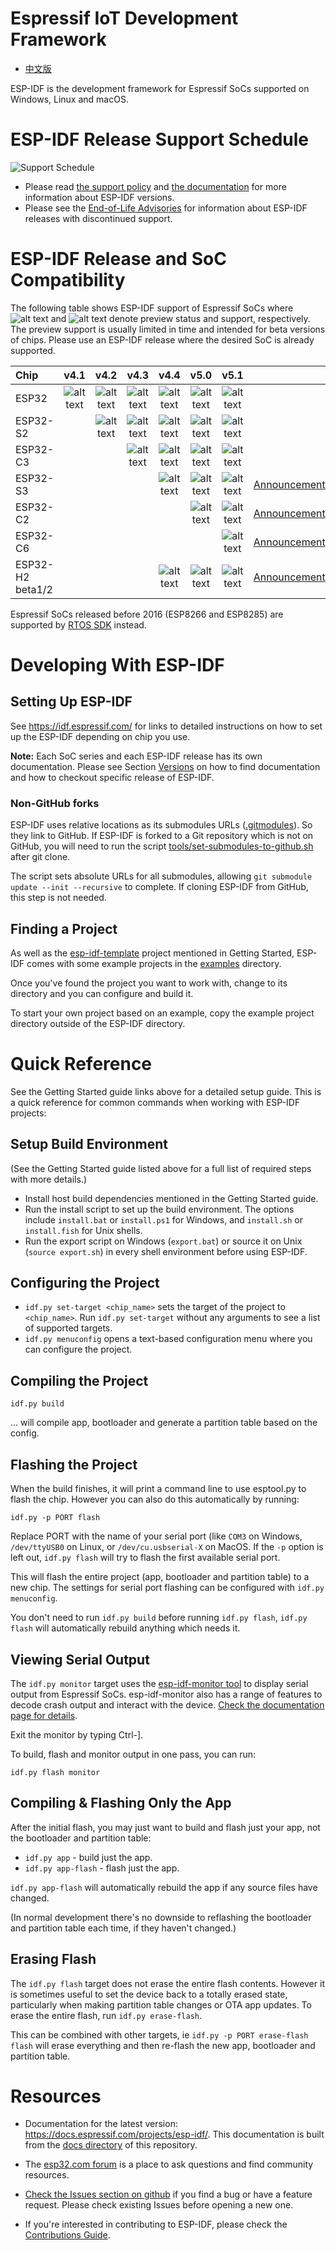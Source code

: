 # Espressif IoT Development Framework

* [中文版](./README_CN.md)

ESP-IDF is the development framework for Espressif SoCs supported on Windows, Linux and macOS.

# ESP-IDF Release Support Schedule

![Support Schedule](https://dl.espressif.com/dl/esp-idf/support-periods.svg)

- Please read [the support policy](SUPPORT_POLICY.md) and [the documentation](https://docs.espressif.com/projects/esp-idf/en/latest/esp32/versions.html) for more information about ESP-IDF versions.
- Please see the [End-of-Life Advisories](https://www.espressif.com/en/support/documents/advisories?keys=&field_type_of_advisory_tid%5B%5D=817) for information about ESP-IDF releases with discontinued support.

# ESP-IDF Release and SoC Compatibility

The following table shows ESP-IDF support of Espressif SoCs where ![alt text][preview] and ![alt text][supported] denote preview status and support, respectively. The preview support is usually limited in time and intended for beta versions of chips. Please use an ESP-IDF release where the desired SoC is already supported.

|Chip         |          v4.1         |          v4.2          |         v4.3           |          v4.4          |          v5.0          |         v5.1           |                                                            |
|:----------- |:---------------------:| :---------------------:| :---------------------:| :---------------------:| :---------------------:| :--------------------: | :----------------------------------------------------------|
|ESP32        |![alt text][supported] | ![alt text][supported] | ![alt text][supported] | ![alt text][supported] | ![alt text][supported] | ![alt text][supported] |                                                            |
|ESP32-S2     |                       | ![alt text][supported] | ![alt text][supported] | ![alt text][supported] | ![alt text][supported] | ![alt text][supported] |                                                            |
|ESP32-C3     |                       |                        | ![alt text][supported] | ![alt text][supported] | ![alt text][supported] | ![alt text][supported] |                                                            |
|ESP32-S3     |                       |                        |                        | ![alt text][supported] | ![alt text][supported] | ![alt text][supported] | [Announcement](https://www.espressif.com/en/news/ESP32_S3) |
|ESP32-C2     |                       |                        |                        |                        | ![alt text][supported] | ![alt text][supported] | [Announcement](https://www.espressif.com/en/news/ESP32-C2) |
|ESP32-C6     |                       |                        |                        |                        |                        | ![alt text][supported] | [Announcement](https://www.espressif.com/en/news/ESP32_C6) |
|ESP32-H2 beta1/2|                    |                        |                        | ![alt text][preview]   | ![alt text][preview]   | ![alt text][preview]   | [Announcement](https://www.espressif.com/en/news/ESP32_H2) |

[supported]: https://img.shields.io/badge/-supported-green "supported"
[preview]: https://img.shields.io/badge/-preview-orange "preview"

Espressif SoCs released before 2016 (ESP8266 and ESP8285) are supported by [RTOS SDK](https://github.com/espressif/ESP8266_RTOS_SDK) instead.

# Developing With ESP-IDF

## Setting Up ESP-IDF

See https://idf.espressif.com/ for links to detailed instructions on how to set up the ESP-IDF depending on chip you use.

**Note:** Each SoC series and each ESP-IDF release has its own documentation. Please see Section [Versions](https://docs.espressif.com/projects/esp-idf/en/latest/esp32/versions.html) on how to find documentation and how to checkout specific release of ESP-IDF.

### Non-GitHub forks

ESP-IDF uses relative locations as its submodules URLs ([.gitmodules](.gitmodules)). So they link to GitHub. If ESP-IDF is forked to a Git repository which is not on GitHub, you will need to run the script [tools/set-submodules-to-github.sh](tools/set-submodules-to-github.sh) after git clone.

The script sets absolute URLs for all submodules, allowing `git submodule update --init --recursive` to complete. If cloning ESP-IDF from GitHub, this step is not needed.

## Finding a Project

As well as the [esp-idf-template](https://github.com/espressif/esp-idf-template) project mentioned in Getting Started, ESP-IDF comes with some example projects in the [examples](examples) directory.

Once you've found the project you want to work with, change to its directory and you can configure and build it.

To start your own project based on an example, copy the example project directory outside of the ESP-IDF directory.

# Quick Reference

See the Getting Started guide links above for a detailed setup guide. This is a quick reference for common commands when working with ESP-IDF projects:

## Setup Build Environment

(See the Getting Started guide listed above for a full list of required steps with more details.)

* Install host build dependencies mentioned in the Getting Started guide.
* Run the install script to set up the build environment. The options include `install.bat` or `install.ps1` for Windows, and `install.sh` or `install.fish` for Unix shells.
* Run the export script on Windows (`export.bat`) or source it on Unix (`source export.sh`) in every shell environment before using ESP-IDF.

## Configuring the Project

* `idf.py set-target <chip_name>` sets the target of the project to `<chip_name>`. Run `idf.py set-target` without any arguments to see a list of supported targets.
* `idf.py menuconfig` opens a text-based configuration menu where you can configure the project.

## Compiling the Project

`idf.py build`

... will compile app, bootloader and generate a partition table based on the config.

## Flashing the Project

When the build finishes, it will print a command line to use esptool.py to flash the chip. However you can also do this automatically by running:

`idf.py -p PORT flash`

Replace PORT with the name of your serial port (like `COM3` on Windows, `/dev/ttyUSB0` on Linux, or `/dev/cu.usbserial-X` on MacOS. If the `-p` option is left out, `idf.py flash` will try to flash the first available serial port.

This will flash the entire project (app, bootloader and partition table) to a new chip. The settings for serial port flashing can be configured with `idf.py menuconfig`.

You don't need to run `idf.py build` before running `idf.py flash`, `idf.py flash` will automatically rebuild anything which needs it.

## Viewing Serial Output

The `idf.py monitor` target uses the [esp-idf-monitor tool](https://github.com/espressif/esp-idf-monitor) to display serial output from Espressif SoCs. esp-idf-monitor also has a range of features to decode crash output and interact with the device. [Check the documentation page for details](https://docs.espressif.com/projects/esp-idf/en/latest/get-started/idf-monitor.html).

Exit the monitor by typing Ctrl-].

To build, flash and monitor output in one pass, you can run:

`idf.py flash monitor`

## Compiling & Flashing Only the App

After the initial flash, you may just want to build and flash just your app, not the bootloader and partition table:

* `idf.py app` - build just the app.
* `idf.py app-flash` - flash just the app.

`idf.py app-flash` will automatically rebuild the app if any source files have changed.

(In normal development there's no downside to reflashing the bootloader and partition table each time, if they haven't changed.)

## Erasing Flash

The `idf.py flash` target does not erase the entire flash contents. However it is sometimes useful to set the device back to a totally erased state, particularly when making partition table changes or OTA app updates. To erase the entire flash, run `idf.py erase-flash`.

This can be combined with other targets, ie `idf.py -p PORT erase-flash flash` will erase everything and then re-flash the new app, bootloader and partition table.

# Resources

* Documentation for the latest version: https://docs.espressif.com/projects/esp-idf/. This documentation is built from the [docs directory](docs) of this repository.

* The [esp32.com forum](https://esp32.com/) is a place to ask questions and find community resources.

* [Check the Issues section on github](https://github.com/espressif/esp-idf/issues) if you find a bug or have a feature request. Please check existing Issues before opening a new one.

* If you're interested in contributing to ESP-IDF, please check the [Contributions Guide](https://docs.espressif.com/projects/esp-idf/en/latest/contribute/index.html).
